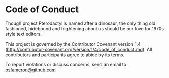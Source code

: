 # Code of Conduct

Though project Pterodactyl is named after a dinosaur, the only thing old
fashioned, hidebound and frightening about us should be our love for 1970s style
text editors.

This project is governed by the Contributor Covenant version 1.4
(http://contributor-covenant.org/version/1/4/code_of_conduct.md). All
contributors and participants agree to abide by its terms.

To report violations or discuss concerns, send an email to osfameron@github.com
